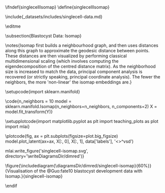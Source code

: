 \ifndef{singlecellIsomap}
\define{singlecellIsomap}

\include{_datasets/includes/singlecell-data.md}

\editme

\subsection{Blastocyst Data: Isomap}

\notes{Isomap first builds a neighbourhood graph, and then uses distances along this graph to approximate the geodesic distance between points. These distances are then visualized by performing classical multidimensional scaling (which involves computing the eigendecomposition of the centred distance matrix). As the neighborhood size is increased to match the data, principal component analysis is recovered (or strictly speaking, principal coordinate analysis). The fewer the neighbors, the more 'non-linear' the isomap embeddings are.}


\setupcode{import sklearn.manifold}

\code{n_neighbors = 10
model = sklearn.manifold.Isomap(n_neighbors=n_neighbors, n_components=2)
X = model.fit_transform(Y)}

\setupplotcode{import matplotlib.pyplot as plt
import teaching_plots as plot
import mlai}

\plotcode{fig, ax = plt.subplots(figsize=plot.big_figsize)
model.plot_latent(ax=ax, X[:, 0], X[:, 1], data['labels'], '<>^vsd')


mlai.write_figure('singlecell-isomap.svg', directory='\writeDiagramsDir/dimred')}

\figure{\includediagram{\diagramsDir/dimred/singlecell-isomap}{60%}}{Visualisation of the @Guo:fate10 blastocyst development data with Isomap.}{singlecell-isomap}


\endif
